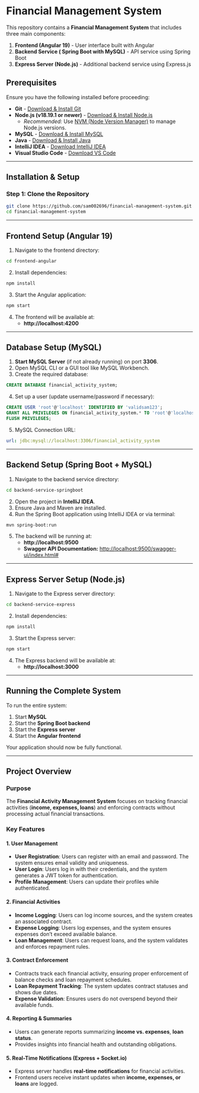 # Financial Management System

This repository contains a **Financial Management System** that includes three main components:

1. **Frontend (Angular 19)** - User interface built with Angular
2. **Backend Service ( Spring Boot with MySQL)** - API service using Spring Boot
3. **Express Server (Node.js)** - Additional backend service using Express.js

## Prerequisites

Ensure you have the following installed before proceeding:

- **Git** - [Download & Install Git](https://git-scm.com/downloads)
- **Node.js (v18.19.1 or newer)** - [Download & Install Node.js](https://nodejs.org/)
  - _Recommended:_ Use [NVM (Node Version Manager)](https://github.com/nvm-sh/nvm) to manage Node.js versions.
- **MySQL** - [Download & Install MySQL](https://dev.mysql.com/downloads/installer/)
- **Java** - [Download & Install Java](https://www.oracle.com/java/technologies/javase/)
- **IntelliJ IDEA** - [Download IntelliJ IDEA](https://www.jetbrains.com/idea/)
- **Visual Studio Code** - [Download VS Code](https://code.visualstudio.com/)

---

## Installation & Setup

### Step 1: Clone the Repository

```bash
git clone https://github.com/sam002696/financial-management-system.git
cd financial-management-system
```

---

## Frontend Setup (Angular 19)

1. Navigate to the frontend directory:

```bash
cd frontend-angular
```

2. Install dependencies:

```bash
npm install
```

3. Start the Angular application:

```bash
npm start
```

4. The frontend will be available at:
   - **http://localhost:4200**

---

## Database Setup (MySQL)

1. **Start MySQL Server** (if not already running) on port **3306**.
2. Open MySQL CLI or a GUI tool like MySQL Workbench.
3. Create the required database:

```sql
CREATE DATABASE financial_activity_system;
```

4. Set up a user (update username/password if necessary):

```sql
CREATE USER 'root'@'localhost' IDENTIFIED BY 'validsam123';
GRANT ALL PRIVILEGES ON financial_activity_system.* TO 'root'@'localhost';
FLUSH PRIVILEGES;
```

5. MySQL Connection URL:

```yaml
url: jdbc:mysql://localhost:3306/financial_activity_system
```

---

## Backend Setup (Spring Boot + MySQL)

1. Navigate to the backend service directory:

```bash
cd backend-service-springboot
```

2. Open the project in **IntelliJ IDEA**.
3. Ensure Java and Maven are installed.
4. Run the Spring Boot application using IntelliJ IDEA or via terminal:

```bash
mvn spring-boot:run
```

5. The backend will be running at:
   - **http://localhost:9500**
   - **Swagger API Documentation:** [http://localhost:9500/swagger-ui/index.html#](http://localhost:9500/swagger-ui/index.html#)

---

## Express Server Setup (Node.js)

1. Navigate to the Express server directory:

```bash
cd backend-service-express
```

2. Install dependencies:

```bash
npm install
```

3. Start the Express server:

```bash
npm start
```

4. The Express backend will be available at:
   - **http://localhost:3000**

---

## Running the Complete System

To run the entire system:

1. Start **MySQL**
2. Start the **Spring Boot backend**
3. Start the **Express server**
4. Start the **Angular frontend**

Your application should now be fully functional.

---

## Project Overview

### Purpose

The **Financial Activity Management System** focuses on tracking financial activities (**income, expenses, loans**) and enforcing contracts without processing actual financial transactions.

### Key Features

#### 1. User Management

- **User Registration**: Users can register with an email and password. The system ensures email validity and uniqueness.
- **User Login**: Users log in with their credentials, and the system generates a JWT token for authentication.
- **Profile Management**: Users can update their profiles while authenticated.

#### 2. Financial Activities

- **Income Logging**: Users can log income sources, and the system creates an associated contract.
- **Expense Logging**: Users log expenses, and the system ensures expenses don’t exceed available balance.
- **Loan Management**: Users can request loans, and the system validates and enforces repayment rules.

#### 3. Contract Enforcement

- Contracts track each financial activity, ensuring proper enforcement of balance checks and loan repayment schedules.
- **Loan Repayment Tracking**: The system updates contract statuses and shows due dates.
- **Expense Validation**: Ensures users do not overspend beyond their available funds.

#### 4. Reporting & Summaries

- Users can generate reports summarizing **income vs. expenses**, **loan status**.
- Provides insights into financial health and outstanding obligations.

#### 5. Real-Time Notifications (Express + Socket.io)

- Express server handles **real-time notifications** for financial activities.
- Frontend users receive instant updates when **income, expenses, or loans** are logged.
